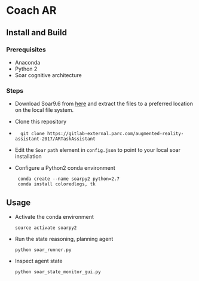 # Coach AR 


## Install and Build
### Prerequisites
* Anaconda
* Python 2 
* Soar cognitive architecture

### Steps
* Download Soar9.6 from [here](https://soar.eecs.umich.edu/Downloads) and extract the files to a preferred location on the local file system.
* Clone this repository
*       git clone https://gitlab-external.parc.com/augmented-reality-assistant-2017/ARTaskAssistant
* Edit the `Soar`  `path` element in `config.json` to point to your local soar installation
* Configure a Python2 conda environment

       conda create --name soarpy2 python=2.7
       conda install coloredlogs, tk
    
    
## Usage
* Activate the conda environment
  
      source activate soarpy2
      
* Run the state reasoning, planning agent

      python soar_runner.py
      
* Inspect agent state

      python soar_state_monitor_gui.py